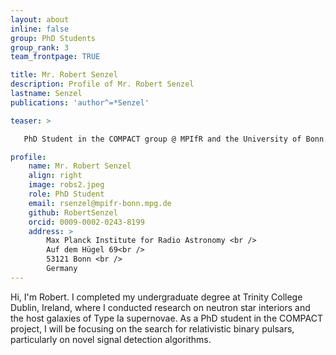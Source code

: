 ```yaml
---
layout: about
inline: false
group: PhD Students
group_rank: 3
team_frontpage: TRUE

title: Mr. Robert Senzel
description: Profile of Mr. Robert Senzel
lastname: Senzel
publications: 'author^=*Senzel'

teaser: >

   PhD Student in the COMPACT group @ MPIfR and the University of Bonn.  Research interests: Neutron stars, signal processing, pulsar searching and fundamental nuclear physics

profile:
    name: Mr. Robert Senzel
    align: right
    image: robs2.jpeg
    role: PhD Student
    email: rsenzel@mpifr-bonn.mpg.de
    github: RobertSenzel
    orcid: 0009-0002-0243-8199
    address: >
        Max Planck Institute for Radio Astronomy <br />
        Auf dem Hügel 69<br />
        53121 Bonn <br />
        Germany
---
```


 Hi, I'm Robert. I completed my undergraduate degree at Trinity College Dublin, Ireland, where I conducted research on neutron star interiors and the host galaxies of Type Ia supernovae. As a PhD student in the COMPACT project, I will be focusing on the search for relativistic binary pulsars, particularly on novel signal detection algorithms.

